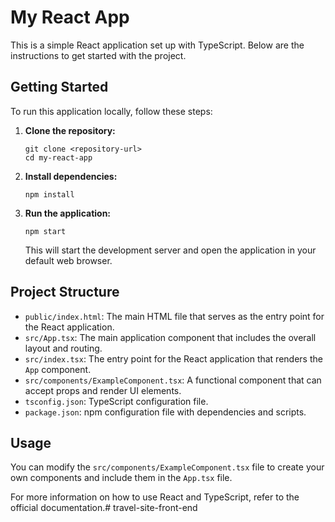 # My React App

This is a simple React application set up with TypeScript. Below are the instructions to get started with the project.

## Getting Started

To run this application locally, follow these steps:

1. **Clone the repository:**
   ```
   git clone <repository-url>
   cd my-react-app
   ```

2. **Install dependencies:**
   ```
   npm install
   ```

3. **Run the application:**
   ```
   npm start
   ```

   This will start the development server and open the application in your default web browser.

## Project Structure

- `public/index.html`: The main HTML file that serves as the entry point for the React application.
- `src/App.tsx`: The main application component that includes the overall layout and routing.
- `src/index.tsx`: The entry point for the React application that renders the `App` component.
- `src/components/ExampleComponent.tsx`: A functional component that can accept props and render UI elements.
- `tsconfig.json`: TypeScript configuration file.
- `package.json`: npm configuration file with dependencies and scripts.

## Usage

You can modify the `src/components/ExampleComponent.tsx` file to create your own components and include them in the `App.tsx` file. 

For more information on how to use React and TypeScript, refer to the official documentation.# travel-site-front-end
